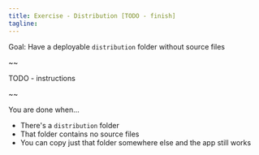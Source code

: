 ```yaml
---
title: Exercise - Distribution [TODO - finish]
tagline: 
---
```


<div class="goal"></div>

Goal: Have a deployable `distribution` folder without source files

~~

TODO - instructions

~~

<div class="checklist"></div>

You are done when...

* There's a `distribution` folder
* That folder contains no source files
* You can copy just that folder somewhere else and the app still works
